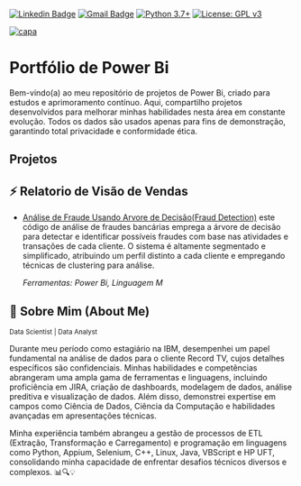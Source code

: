 [![Linkedin Badge](https://img.shields.io/badge/-Igor_Borges-blue?style=flat-square&logo=Linkedin&logoColor=white&link=https://www.https://www.linkedin.com/in/igor-silva-borges/)](https://www.linkedin.com/in/igor-silva-borges/) 
[![Gmail Badge](https://img.shields.io/badge/-Gmail-c14438?style=flat-square&logo=Gmail&logoColor=white&link=mailto:igorm4aster@gmail.com)](mailto:igorm4aster@gmail.com) [![Python 3.7+](https://img.shields.io/badge/python-3.7+-blue.svg)](https://www.python.org/downloads/release/python-360/) [![License: GPL v3](https://img.shields.io/badge/License-GPLv3-blue.svg)](https://www.gnu.org/licenses/gpl-3.0) 


[![capa](https://cdn.discordapp.com/attachments/1088554408469602305/1141403743376658433/Black_Technology_LinkedIn_Banner_7.jpg)](https://github.com/Igor-snBorges?tab=repositories)

# Portfólio de Power Bi

Bem-vindo(a) ao meu repositório de projetos de Power Bi, criado para estudos e aprimoramento contínuo. Aqui, compartilho projetos desenvolvidos para melhorar minhas habilidades nesta área em constante evolução. Todos os dados são usados apenas para fins de demonstração, garantindo total privacidade e conformidade ética.

## Projetos 

## ⚡️ Relatorio de Visão de Vendas

* [Análise de Fraude Usando Arvore de Decisão(Fraud Detection)](https://github.com/Igor-snBorges/Portfolio-Data-Science/blob/main/Analise_Fraude.ipynb) este código de análise de fraudes bancárias emprega a árvore de decisão para detectar e identificar possíveis fraudes com base nas atividades e transações de cada cliente. O sistema é altamente segmentado e simplificado, atribuindo um perfil distinto a cada cliente e empregando técnicas de clustering para análise.
       
  _Ferramentas: Power Bi, Linguagem M_

 
## 👋 Sobre Mim (About Me)

<sub> Data Scientist | Data Analyst    </sub>

Durante meu período como estagiário na IBM, desempenhei um papel fundamental na análise de dados para o cliente Record TV, cujos detalhes específicos são confidenciais. Minhas habilidades e competências abrangeram uma ampla gama de ferramentas e linguagens, incluindo proficiência em JIRA, criação de dashboards, modelagem de dados, análise preditiva e visualização de dados. Além disso, demonstrei expertise em campos como Ciência de Dados, Ciência da Computação e habilidades avançadas em apresentações técnicas.

Minha experiência também abrangeu a gestão de processos de ETL (Extração, Transformação e Carregamento) e programação em linguagens como Python, Appium, Selenium, C++, Linux, Java, VBScript e HP UFT, consolidando minha capacidade de enfrentar desafios técnicos diversos e complexos. 📊🔍💡


  
